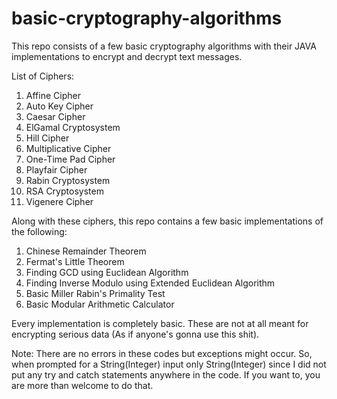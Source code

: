 # basic-cryptography-algorithms
This repo consists of a few basic cryptography algorithms with their JAVA implementations to encrypt and decrypt text messages.

List of Ciphers:
1. Affine Cipher
2. Auto Key Cipher
3. Caesar Cipher
4. ElGamal Cryptosystem
5. Hill Cipher
6. Multiplicative Cipher
7. One-Time Pad Cipher
8. Playfair Cipher
9. Rabin Cryptosystem
10. RSA Cryptosystem
11. Vigenere Cipher

Along with these ciphers, this repo contains a few basic implementations of the following:
1. Chinese Remainder Theorem
2. Fermat's Little Theorem
3. Finding GCD using Euclidean Algorithm
4. Finding Inverse Modulo using Extended Euclidean Algorithm
5. Basic Miller Rabin's Primality Test
6. Basic Modular Arithmetic Calculator

Every implementation is completely basic. These are not at all meant for encrypting serious data (As if anyone's gonna use this shit).

Note: There are no errors in these codes but exceptions might occur. So, when prompted for a String(Integer) input only String(Integer) since I did not put any try and catch statements anywhere in the code. If you want to, you are more than welcome to do that.
